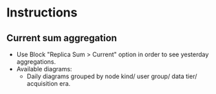 # Instructions

## Current sum aggregation

- Use Block "Replica Sum > Current" option in order to see yesterday aggregations. 
- Available diagrams:
  - Daily diagrams grouped by node kind/ user group/ data tier/ acquisition era.
